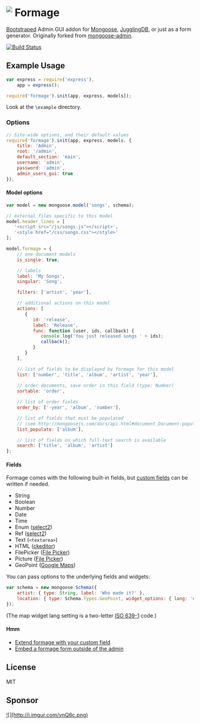 # <img src="http://i.imgur.com/9vVHCPY.png" align="top" /> Formage 

[Bootstraped](http://twitter.github.com/bootstrap/) Admin GUI addon for [Mongoose](http://mongoosejs.com/), [JugglingDB](https://github.com/1602/jugglingdb), or just as a form generator.
Originally forked from [mongoose-admin](https://github.com/marccampbell/mongoose-admin).

[![Build Status](https://travis-ci.org/Empeeric/formage.png?branch=master "Build Status")](https://travis-ci.org/Empeeric/formage) 

<!-- [![NPM](https://nodei.co/npm-dl/formage.png)](https://nodei.co/npm/formage/) -->

## Example Usage
```js
var express = require('express'),
    app = express();

require('formage').init(app, express, models]);
```

Look at the `\example` directory.

### Options
```js
// Site-wide options, and their default values
require('formage').init(app, express, models, {
    title: 'Admin',
    root: '/admin',
    default_section: 'main',
    username: 'admin',
    password: 'admin',
    admin_users_gui: true
});
```

#### Model options
```js
var model = new mongoose.model('songs', schema);

// external files specific to this model
model.header_lines = [
   '<script src="/js/songs.js"></script>',
   '<style href="/css/songs.css"></style>'
];

model.formage = {
    // one-document models
    is_single: true,

    // labels
    label: 'My Songs',
    singular: 'Song',

    filters: ['artist', 'year'],

    // additional actions on this model
    actions: [
       {
          id: 'release',
          label: 'Release',
          func: function (user, ids, callback) {
             console.log('You just released songs ' + ids);
             callback();
          }
       }
    ],

    // list of fields to be displayed by formage for this model
    list: ['number', 'title', 'album', 'artist', 'year'],
    
    // order documents, save order in this field (type: Number)
    sortable: 'order',

    // list of order fields
    order_by: ['-year', 'album', 'number'],

    // list of fields that must be populated
    // (see http://mongoosejs.com/docs/api.html#document_Document-populate)
    list_populate: ['album'],

    // list of fields on which full-text search is available
    search: ['title', 'album', 'artist']
};
```

#### Fields
Formage comes with the following built-in fields,
but [custom fields](https://github.com/Empeeric/formage/wiki/Custom-Fields) can be written if needed.
- String
- Boolean
- Number
- Date
- Time
- Enum ([select2](http://ivaynberg.github.io/select2/))
- Ref ([select2](http://ivaynberg.github.io/select2/))
- Text (`<textarea>`)
- HTML ([ckeditor](http://ckeditor.com/))
- FilePicker ([File Picker](https://www.inkfilepicker.com/))
- Picture ([File Picker](https://www.inkfilepicker.com/))
- GeoPoint ([Google Maps](https://maps.google.com/))

You can pass options to the underlying fields and widgets:
```js
var schema = new mongoose.Schema({
    artist: { type: String, label: 'Who made it?' },
    location: { type: Schema.Types.GeoPoint, widget_options: { lang: 'nl' }}
});
```
(The map widget lang setting is a two-letter [ISO 639-1](http://en.wikipedia.org/wiki/List_of_ISO_639-1_codes) code.)

#### Hmm
- [Extend formage with your custom field](https://github.com/Empeeric/formage/wiki/Custom-Fields)
- [Embed a formage form outside of the admin](https://github.com/Empeeric/formage/wiki/Outing-Formage-Form)

License
-------
MIT

Sponsor
--------
<a id="stormlogo" href="http://www.jetbrains.com/webstorm/" alt="Smart IDE for web development with HTML Editor, CSS &amp; JavaScript support" title="Smart IDE for web development with HTML Editor, CSS &amp; JavaScript support">
  ![](http://i.imgur.com/ynQ6c.png)
</a>
